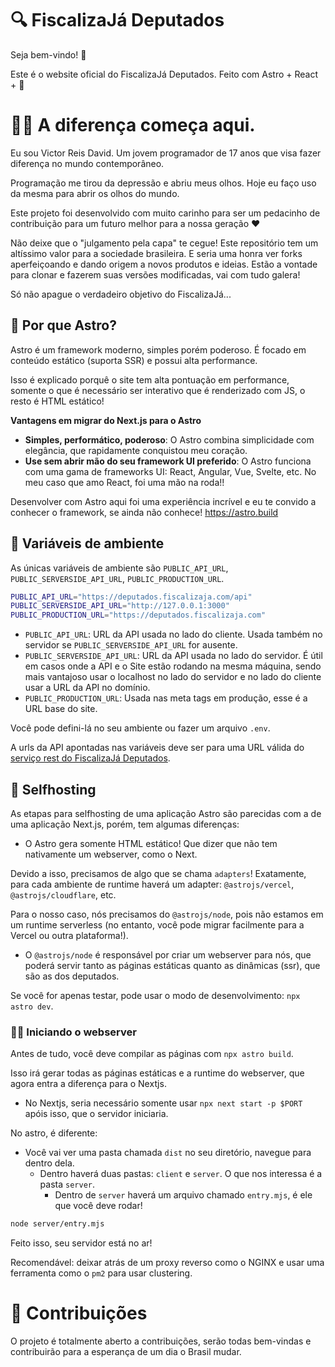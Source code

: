 # 🔍 FiscalizaJá Deputados
Seja bem-vindo! 👋

Este é o website oficial do FiscalizaJá Deputados. Feito com Astro + React + 💙

# 🙋‍♂️ A diferença começa aqui.
Eu sou Victor Reis David. Um jovem programador de 17 anos que visa fazer diferença no mundo contemporâneo.

Programação me tirou da depressão e abriu meus olhos. Hoje eu faço uso da mesma para abrir os olhos do mundo.

Este projeto foi desenvolvido com muito carinho para ser um pedacinho de contribuição para um futuro melhor para a nossa geração ❤

Não deixe que o "julgamento pela capa" te cegue! Este repositório tem um altíssimo valor para a sociedade brasileira. E seria uma honra ver forks aperfeiçoando e dando origem a novos produtos e ideias. Estão a vontade para clonar e fazerem suas versões modificadas, vai com tudo galera!

Só não apague o verdadeiro objetivo do FiscalizaJá...

## 🤨 Por que Astro?
Astro é um framework moderno, simples porém poderoso. É focado em conteúdo estático (suporta SSR) e possui alta performance.

Isso é explicado porquê o site tem alta pontuação em performance, somente o que é necessário ser interativo que é renderizado com JS, o resto é HTML estático!

**Vantagens em migrar do Next.js para o Astro**
- **Simples, performático, poderoso**: O Astro combina simplicidade com elegância, que rapidamente conquistou meu coração.
- **Use sem abrir mão do seu framework UI preferido**: O Astro funciona com uma gama de frameworks UI: React, Angular, Vue, Svelte, etc. No meu caso que amo React, foi uma mão na roda!!

Desenvolver com Astro aqui foi uma experiência incrível e eu te convido a conhecer o framework, se ainda não conhece! https://astro.build

## 🔑 Variáveis de ambiente
As únicas variáveis de ambiente são `PUBLIC_API_URL`, `PUBLIC_SERVERSIDE_API_URL`, `PUBLIC_PRODUCTION_URL`.

```bash
PUBLIC_API_URL="https://deputados.fiscalizaja.com/api"
PUBLIC_SERVERSIDE_API_URL="http://127.0.0.1:3000"
PUBLIC_PRODUCTION_URL="https://deputados.fiscalizaja.com"
```

- `PUBLIC_API_URL`: URL da API usada no lado do cliente. Usada também no servidor se `PUBLIC_SERVERSIDE_API_URL` for ausente.
- `PUBLIC_SERVERSIDE_API_URL`: URL da API usada no lado do servidor. É útil em casos onde a API e o Site estão rodando na mesma máquina, sendo mais vantajoso usar o localhost no lado do servidor e no lado do cliente usar a URL da API no domínio.
- `PUBLIC_PRODUCTION_URL`: Usada nas meta tags em produção, esse é a URL base do site.

Você pode defini-lá no seu ambiente ou fazer um arquivo `.env`.

A urls da API apontadas nas variáveis deve ser para uma URL válida do [serviço rest do FiscalizaJá Deputados](https://github.com/FiscalizaJa/FiscalizaJa-Deputados-Rest).

## 🚀 Selfhosting
As etapas para selfhosting de uma aplicação Astro são parecidas com a de uma aplicação Next.js, porém, tem algumas diferenças:

- O Astro gera somente HTML estático! Que dizer que não tem nativamente um webserver, como o Next.

Devido a isso, precisamos de algo que se chama `adapters`! Exatamente, para cada ambiente de runtime haverá um adapter: `@astrojs/vercel`, `@astrojs/cloudflare`, etc.

Para o nosso caso, nós precisamos do `@astrojs/node`, pois não estamos em um runtime serverless (no entanto, você pode migrar facilmente para a Vercel ou outra plataforma!).

- O `@astrojs/node` é responsável por criar um webserver para nós, que poderá servir tanto as páginas estáticas quanto as dinâmicas (ssr), que são as dos deputados.

Se você for apenas testar, pode usar o modo de desenvolvimento: `npx astro dev`.

### 🙆‍♂️ Iniciando o webserver
Antes de tudo, você deve compilar as páginas com `npx astro build`.

Isso irá gerar todas as páginas estáticas e a runtime do webserver, que agora entra a diferença para o Nextjs.

- No Nextjs, seria necessário somente usar `npx next start -p $PORT` apóis isso, que o servidor iniciaria.

No astro, é diferente:

- Você vai ver uma pasta chamada `dist` no seu diretório, navegue para dentro dela.
    - Dentro haverá duas pastas: `client` e `server`. O que nos interessa é a pasta `server`.
        - Dentro de `server` haverá um arquivo chamado `entry.mjs`, é ele que você deve rodar!

```bash
node server/entry.mjs
```

Feito isso, seu servidor está no ar!

Recomendável: deixar atrás de um proxy reverso como o NGINX e usar uma ferramenta como o `pm2` para usar clustering.

# 👐 Contribuições
O projeto é totalmente aberto a contribuições, serão todas bem-vindas e contribuirão para a esperança de um dia o Brasil mudar.